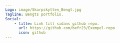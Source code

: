 ```yaml
---
Logo: image/Skarpskytten_Bengt.jpg
Tagline: Bengts portfolio.
Social:
    - title: Link till sidans github repo.
      url: https://github.com/befr23/Exempel-repo
      icon: github
---
```

